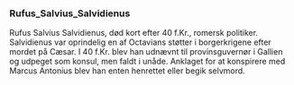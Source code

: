 ### Rufus_Salvius_Salvidienus


Rufus Salvius Salvidienus, død kort efter 40 f.Kr., romersk politiker. Salvidienus var oprindelig en af Octavians støtter i borgerkrigene efter mordet på Cæsar. I 40 f.Kr. blev han udnævnt til provinsguvernør i Gallien og udpeget som konsul, men faldt i unåde. Anklaget for at konspirere med Marcus Antonius blev han enten henrettet eller begik selvmord.